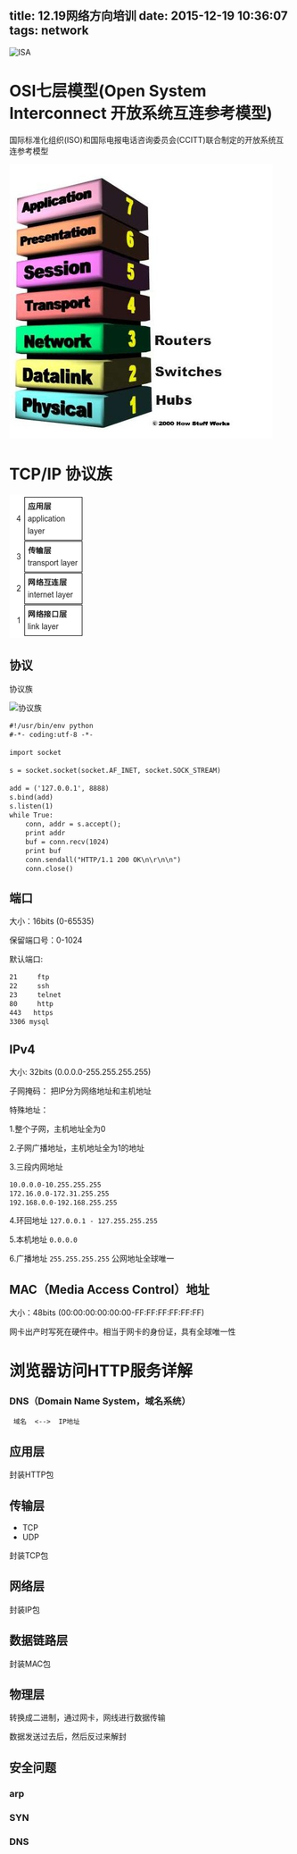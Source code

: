 title: 12.19网络方向培训
date: 2015-12-19 10:36:07
tags: network
---
![ISA](http://7xscw6.com1.z0.glb.clouddn.com/hexo-isa.png)

<!--more-->

# OSI七层模型(Open System Interconnect 开放系统互连参考模型)
国际标准化组织(ISO)和国际电报电话咨询委员会(CCITT)联合制定的开放系统互连参考模型

![osi](/img/osi.jpg)

# TCP/IP 协议族
![TCP/IP](/img/TCPIP.png)

## 协议
协议族

![协议族](http://7xscw6.com1.z0.glb.clouddn.com/hexo-pro.png)

```
#!/usr/bin/env python
#-*- coding:utf-8 -*-

import socket

s = socket.socket(socket.AF_INET, socket.SOCK_STREAM)

add = ('127.0.0.1', 8888)
s.bind(add)
s.listen(1)
while True:
	conn, addr = s.accept();
	print addr
	buf = conn.recv(1024)
	print buf
	conn.sendall("HTTP/1.1 200 OK\n\r\n\n")
	conn.close()
```

## 端口
大小：16bits  (0-65535)

保留端口号：0-1024

默认端口:
```
21     ftp
22     ssh
23     telnet
80     http
443   https
3306 mysql
```

## IPv4
大小: 32bits (0.0.0.0-255.255.255.255)

子网掩码： 把IP分为网络地址和主机地址

特殊地址：

1.整个子网，主机地址全为0

2.子网广播地址，主机地址全为1的地址

3.三段内网地址
```
10.0.0.0-10.255.255.255
172.16.0.0-172.31.255.255
192.168.0.0-192.168.255.255
```
4.环回地址 `127.0.0.1 - 127.255.255.255`

5.本机地址 `0.0.0.0`

6.广播地址 `255.255.255.255`
公网地址全球唯一
## MAC（Media Access Control）地址
大小：48bits (00:00:00:00:00:00-FF:FF:FF:FF:FF:FF)

网卡出产时写死在硬件中。相当于网卡的身份证，具有全球唯一性

# 浏览器访问HTTP服务详解
### DNS（Domain Name System，域名系统）
     域名  <-->  IP地址
     
## 应用层
封装HTTP包

## 传输层
 * TCP
 * UDP

封装TCP包

## 网络层

封装IP包

## 数据链路层
封装MAC包

## 物理层
转换成二进制，通过网卡，网线进行数据传输

数据发送过去后，然后反过来解封

## 安全问题
### arp
### SYN
### DNS